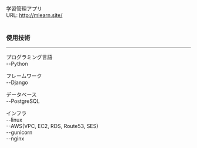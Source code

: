 学習管理アプリ<br>
URL: http://mlearn.site/
<br><br>

<h3>使用技術</h3>
<hr>
プログラミング言語<br>
--Python

フレームワーク<br>
--Django

データベース<br>
--PostgreSQL

インフラ<br>
--linux<br>
--AWS(VPC, EC2, RDS, Route53, SES)<br>
--gunicorn<br>
--nginx<br>
